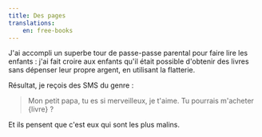```yaml
---
title: Des pages
translations:
    en: free-books
---
```


J'ai accompli un superbe tour de passe-passe parental pour faire lire les enfants : j'ai fait croire aux enfants qu'il était possible d'obtenir des livres sans dépenser leur propre argent, en utilisant la flatterie.

Résultat, je reçois des SMS du genre :

> Mon petit papa, tu es si merveilleux, je t'aime. Tu pourrais m'acheter {livre} ?

Et ils pensent que c'est eux qui sont les plus malins.
